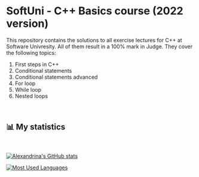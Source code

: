 # SoftUni - C++ Basics course (2022 version)

This repository contains the solutions to all exercise lectures for C++ at Software Univresity. All of them result in a 100% mark in Judge. They cover the following topics:
<br />
1. First steps in C++
2. Conditional statements
3. Conditional statements advanced
4. For loop
5. While loop
6. Nested loops

<br />

## 📊 My statistics

<br />

[![Alexandrina's GitHub stats](https://github-readme-stats.vercel.app/api?username=alexmehandzhiyska&show_icons=true)](https://github.com/alexmehandzhiyska/softuni-cpp-basics)

[![Most Used Languages](https://github-readme-stats.vercel.app/api/top-langs/?username=alexmehandzhiyska)](https://github.com/alexmehandzhiyska/softuni-cpp-basics)